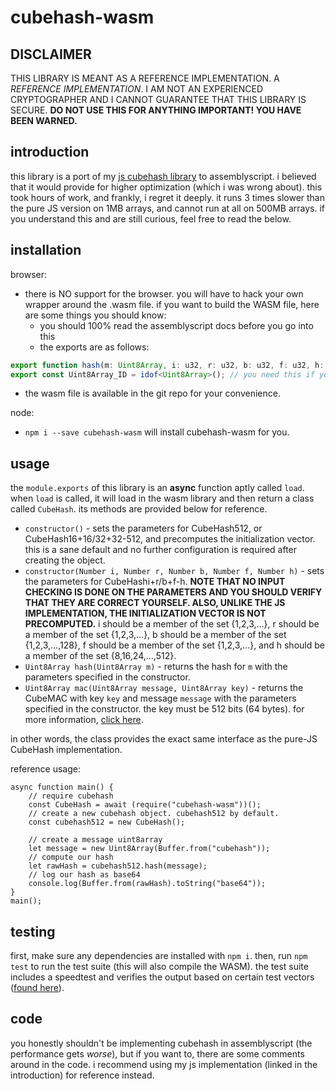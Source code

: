 # cubehash-wasm
## DISCLAIMER
THIS LIBRARY IS MEANT AS A REFERENCE IMPLEMENTATION. A *REFERENCE IMPLEMENTATION*. I AM NOT AN EXPERIENCED CRYPTOGRAPHER AND I CANNOT GUARANTEE THAT THIS LIBRARY IS SECURE. **DO NOT USE THIS FOR ANYTHING IMPORTANT! YOU HAVE BEEN WARNED.**

## introduction
this library is a port of my [js cubehash library](https://github.com/parabirb/cubehash) to assemblyscript. i believed that it would provide for higher optimization (which i was wrong about). this took hours of work, and frankly, i regret it deeply. it runs 3 times slower than the pure JS version on 1MB arrays, and cannot run at all on 500MB arrays. if you understand this and are still curious, feel free to read the below.

## installation
browser:
* there is NO support for the browser. you will have to hack your own wrapper around the .wasm file. if you want to build the WASM file, here are some things you should know:
    * you should 100% read the assemblyscript docs before you go into this
    * the exports are as follows:
```typescript
export function hash(m: Uint8Array, i: u32, r: u32, b: u32, f: u32, h: u32): Uint8Array // this is the hash function's signature.
export const Uint8Array_ID = idof<Uint8Array>(); // you need this if you want to hash anything!
```
* the wasm file is available in the git repo for your convenience.

node:
* `npm i --save cubehash-wasm` will install cubehash-wasm for you.

## usage
the `module.exports` of this library is an **async** function aptly called `load`. when `load` is called, it will load in the wasm library and then return a class called `CubeHash`. its methods are provided below for reference.

* `constructor()` - sets the parameters for CubeHash512, or CubeHash16+16/32+32-512, and precomputes the initialization vector. this is a sane default and no further configuration is required after creating the object.
* `constructor(Number i, Number r, Number b, Number f, Number h)` - sets the parameters for CubeHashi+r/b+f-h. **NOTE THAT NO INPUT CHECKING IS DONE ON THE PARAMETERS AND YOU SHOULD VERIFY THAT THEY ARE CORRECT YOURSELF. ALSO, UNLIKE THE JS IMPLEMENTATION, THE INITIALIZATION VECTOR IS NOT PRECOMPUTED.** i should be a member of the set {1,2,3,...}, r should be a member of the set {1,2,3,...}, b should be a member of the set {1,2,3,...,128}, f should be a member of the set {1,2,3,...}, and h should be a member of the set {8,16,24,...,512}.
* `Uint8Array hash(Uint8Array m)` - returns the hash for `m` with the parameters specified in the constructor.
* `Uint8Array mac(Uint8Array message, Uint8Array key)` - returns the CubeMAC with key `key` and message `message` with the parameters specified in the constructor. the key must be 512 bits (64 bytes). for more information, [click here](https://cubehash.cr.yp.to/submission2/tweak2.pdf).

in other words, the class provides the exact same interface as the pure-JS CubeHash implementation.

reference usage:
```JS
async function main() {
    // require cubehash
    const CubeHash = await (require("cubehash-wasm"))();
    // create a new cubehash object. cubehash512 by default.
    const cubehash512 = new CubeHash();

    // create a message uint8array
    let message = new Uint8Array(Buffer.from("cubehash"));
    // compute our hash
    let rawHash = cubehash512.hash(message);
    // log our hash as base64
    console.log(Buffer.from(rawHash).toString("base64"));
}
main();
```

## testing
first, make sure any dependencies are installed with `npm i`. then, run `npm test` to run the test suite (this will also compile the WASM). the test suite includes a speedtest and verifies the output based on certain test vectors ([found here](https://en.wikipedia.org/wiki/CubeHash)).

## code
you honestly shouldn't be implementing cubehash in assemblyscript (the performance gets *worse*), but if you want to, there are some comments around in the code. i recommend using my js implementation (linked in the introduction) for reference instead.